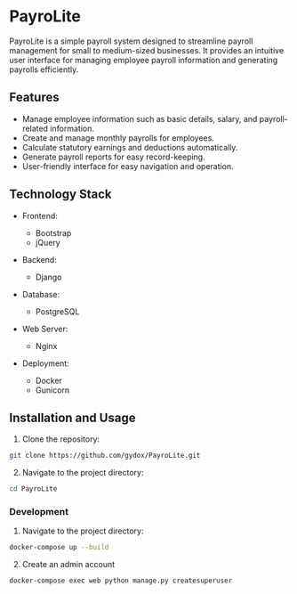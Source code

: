 # PayroLite

PayroLite is a simple payroll system designed to streamline payroll management for small to medium-sized businesses. It provides an intuitive user interface for managing employee payroll information and generating payrolls efficiently.

## Features

- Manage employee information such as basic details, salary, and payroll-related information.
- Create and manage monthly payrolls for employees.
- Calculate statutory earnings and deductions automatically.
- Generate payroll reports for easy record-keeping.
- User-friendly interface for easy navigation and operation.

## Technology Stack

- Frontend:
  - Bootstrap
  - jQuery

- Backend:
  - Django

- Database:
  - PostgreSQL

- Web Server:
  - Nginx

- Deployment:
  - Docker
  - Gunicorn

## Installation and Usage

1. Clone the repository:

```bash
git clone https://github.com/gydox/PayroLite.git
```

2. Navigate to the project directory:

```bash
cd PayroLite
```

### Development

1. Navigate to the project directory:

```bash
docker-compose up --build
```

2. Create an admin account

```bash
docker-compose exec web python manage.py createsuperuser
```